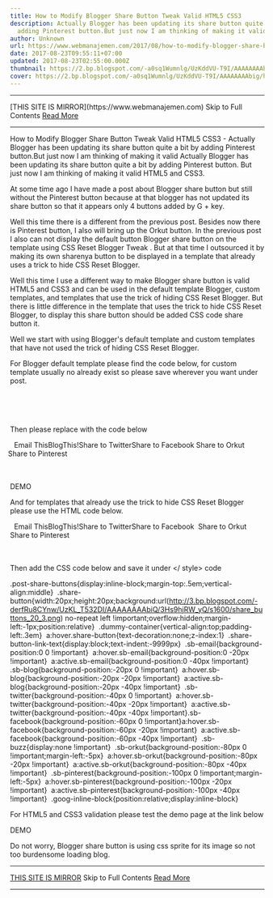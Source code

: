 ```yaml
---
title: How to Modify Blogger Share Button Tweak Valid HTML5 CSS3
description: Actually Blogger has been updating its share button quite a bit by
  adding Pinterest button.But just now I am thinking of making it valid
author: Unknown
url: https://www.webmanajemen.com/2017/08/how-to-modify-blogger-share-button.html
date: 2017-08-23T09:55:11+07:00
updated: 2017-08-23T02:55:00.000Z
thumbnail: https://2.bp.blogspot.com/-a0sq1Wumnlg/UzKddVU-T9I/AAAAAAAAbig/hsq3W86sRMM/w1100/Blogger-Share-Button-Hack.png
cover: https://2.bp.blogspot.com/-a0sq1Wumnlg/UzKddVU-T9I/AAAAAAAAbig/hsq3W86sRMM/w1100/Blogger-Share-Button-Hack.png
---
```


<hr/> [THIS SITE IS MIRROR](https://www.webmanajemen.com) Skip to Full Contents <a href="https://www.webmanajemen.com/2017/08/how-to-modify-blogger-share-button.html" rel="follow" class="button" id="read-more">Read More</a> <hr/> How to Modify Blogger Share Button Tweak Valid HTML5 CSS3 - Actually Blogger has been updating its share button quite a bit by adding Pinterest button.But just now I am thinking of making it valid Actually Blogger has been updating its share button quite a bit by adding Pinterest button. But just now I am thinking of making it valid HTML5 and CSS3.



 At some time ago I have made a post about Blogger share button but still without the Pinterest button because at that blogger has not updated its share button so that it appears only 4 buttons added by G + key.


Well this time there is a different from the previous post. Besides now there is Pinterest button, I also will bring up the Orkut button. In the previous post I also can not display the default button Blogger share button on the template using CSS Reset Blogger Tweak . But at that time I outsourced it by making its own sharenya button to be displayed in a template that already uses a trick to hide CSS Reset Blogger.


Well this time I use a different way to make Blogger share button is valid HTML5 and CSS3 and can be used in the default template Blogger, custom templates, and templates that use the trick of hiding CSS Reset Blogger. But there is little difference in the template that uses the trick to hide CSS Reset Blogger, to display this share button should be added CSS code share button it.


Well we start with using Blogger's default template and custom templates that have not used the trick of hiding CSS Reset Blogger.


For Blogger default template please find the code below, for custom template usually no already exist so please save wherever you want under post.


<!-- share buttons --> 
<div class='post-share-buttons goog-inline-block'> 
<b:if cond='data:post.sharePostUrl'> 
<b:include data='post' name='shareButtons'/> 
</b:if> 
</div> 


Then please replace with the code below


<div class='post-share-buttons goog-inline-block'> 
<a class='goog-inline-block share-button sb-email' expr:href='&quot;http://www.blogger.com/share-post.g?blogID=&quot; + data:blog.blogId + &quot;&amp;amp;postID=&quot;+ data:post.id + &quot;&amp;amp;target=email&quot;' target='_blank' title='Email This'><span class='share-button-link-text'>Email This</span></a><a class='goog-inline-block share-button sb-blog' expr:href='&quot;http://www.blogger.com/share-post.g?blogID=&quot; + data:blog.blogId + &quot;&amp;amp;postID=&quot;+ data:post.id + &quot;&amp;amp;target=blog&quot;' onclick='window.open(this.href, "_blank", "height=270,width=475"); return false;' target='_blank' title='BlogThis!'><span class='share-button-link-text'>BlogThis!</span></a><a class='goog-inline-block share-button sb-twitter' expr:href='&quot;http://www.blogger.com/share-post.g?blogID=&quot; + data:blog.blogId + &quot;&amp;amp;postID=&quot;+ data:post.id + &quot;&amp;amp;target=twitter&quot;' target='_blank' title='Share to Twitter'><span class='share-button-link-text'>Share to Twitter</span></a><a class='goog-inline-block share-button sb-facebook' expr:href='&quot;http://www.blogger.com/share-post.g?blogID=&quot; + data:blog.blogId + &quot;&amp;amp;postID=&quot;+ data:post.id + &quot;&amp;amp;target=facebook&quot;' onclick='window.open(this.href, "_blank", "height=430,width=640"); return false;' target='_blank' title='Share to Facebook'><span class='share-button-link-text'>Share to Facebook</span></a> 
<a class='goog-inline-block share-button sb-orkut' expr:href='&quot;http://www.blogger.com/share-post.g?blogID=&quot; + data:blog.blogId + &quot;&amp;amp;postID=&quot;+ data:post.id + &quot;&amp;amp;target=orkut&quot;' target='_blank' title='Share to Orkut' style='margin-left:-4px'><span class='share-button-link-text'>Share to Orkut</span></a> 
<a class='goog-inline-block share-button sb-pinterest' expr:href='&quot;http://www.blogger.com/share-post.g?blogID=&quot; + data:blog.blogId + &quot;&amp;amp;postID=&quot;+ data:post.id + &quot;&amp;amp;target=pinterest&quot;' target='_blank' title='Share to Pinterest' style='margin-left:-4px'><span class='share-button-link-text'>Share to Pinterest</span></a><div class='goog-inline-block dummy-container'><div class='g-plusone' data-size='medium'></div></div> 
</div> 


DEMO


And for templates that already use the trick to hide CSS Reset Blogger please use the HTML code below.


<div class='post-share-buttons goog-inline-block'> 
<a class='goog-inline-block share-button sb-email' expr:href='&quot;http://www.blogger.com/share-post.g?blogID=&quot; + data:blog.blogId + &quot;&amp;amp;postID=&quot;+ data:post.id + &quot;&amp;amp;target=email&quot;' target='_blank' title='Email This'><span class='share-button-link-text'>Email This</span></a><a class='goog-inline-block share-button sb-blog' expr:href='&quot;http://www.blogger.com/share-post.g?blogID=&quot; + data:blog.blogId + &quot;&amp;amp;postID=&quot;+ data:post.id + &quot;&amp;amp;target=blog&quot;' onclick='window.open(this.href, "_blank", "height=270,width=475"); return false;' target='_blank' title='BlogThis!'><span class='share-button-link-text'>BlogThis!</span></a><a class='goog-inline-block share-button sb-twitter' expr:href='&quot;http://www.blogger.com/share-post.g?blogID=&quot; + data:blog.blogId + &quot;&amp;amp;postID=&quot;+ data:post.id + &quot;&amp;amp;target=twitter&quot;' target='_blank' title='Share to Twitter'><span class='share-button-link-text'>Share to Twitter</span></a><a class='goog-inline-block share-button sb-facebook' expr:href='&quot;http://www.blogger.com/share-post.g?blogID=&quot; + data:blog.blogId + &quot;&amp;amp;postID=&quot;+ data:post.id + &quot;&amp;amp;target=facebook&quot;' onclick='window.open(this.href, "_blank", "height=430,width=640"); return false;' target='_blank' title='Share to Facebook'><span class='share-button-link-text'>Share to Facebook</span></a> 
<a class='goog-inline-block share-button sb-orkut' expr:href='&quot;http://www.blogger.com/share-post.g?blogID=&quot; + data:blog.blogId + &quot;&amp;amp;postID=&quot;+ data:post.id + &quot;&amp;amp;target=orkut&quot;' target='_blank' title='Share to Orkut'><span class='share-button-link-text'>Share to Orkut</span></a> 
<a class='goog-inline-block share-button sb-pinterest' expr:href='&quot;http://www.blogger.com/share-post.g?blogID=&quot; + data:blog.blogId + &quot;&amp;amp;postID=&quot;+ data:post.id + &quot;&amp;amp;target=pinterest&quot;' target='_blank' title='Share to Pinterest'><span class='share-button-link-text'>Share to Pinterest</span></a><div class='goog-inline-block dummy-container'><div class='g-plusone' data-size='medium'></div></div> 
</div> 


Then add the CSS code below and save it under </ style> code


.post-share-buttons{display:inline-block;margin-top:.5em;vertical-align:middle} 
.share-button{width:20px;height:20px;background:url(http://3.bp.blogspot.com/-derfRu8CYnw/UzKL_T532DI/AAAAAAAAbiQ/3Hs9hjRW_yQ/s1600/share_buttons_20_3.png) no-repeat left !important;overflow:hidden;margin-left:-1px;position:relative} 
.dummy-container{vertical-align:top;padding-left:.3em} 
a:hover.share-button{text-decoration:none;z-index:1} 
.share-button-link-text{display:block;text-indent:-9999px} 
.sb-email{background-position:0 0 !important} 
a:hover.sb-email{background-position:0 -20px !important} 
a:active.sb-email{background-position:0 -40px !important} 
.sb-blog{background-position:-20px 0 !important} 
a:hover.sb-blog{background-position:-20px -20px !important} 
a:active.sb-blog{background-position:-20px -40px !important} 
.sb-twitter{background-position:-40px 0 !important} 
a:hover.sb-twitter{background-position:-40px -20px !important} 
a:active.sb-twitter{background-position:-40px -40px !important}.sb-facebook{background-position:-60px 0 !important}a:hover.sb-facebook{background-position:-60px -20px !important} 
a:active.sb-facebook{background-position:-60px -40px !important} 
.sb-buzz{display:none !important} 
.sb-orkut{background-position:-80px 0 !important;margin-left:-5px} 
a:hover.sb-orkut{background-position:-80px -20px !important} 
a:active.sb-orkut{background-position:-80px -40px !important} 
.sb-pinterest{background-position:-100px 0 !important;margin-left:-5px} 
a:hover.sb-pinterest{background-position:-100px -20px !important} 
a:active.sb-pinterest{background-position:-100px -40px !important} 
.goog-inline-block{position:relative;display:inline-block} 


For HTML5 and CSS3 validation please test the demo page at the link below


DEMO


Do not worry, Blogger share button is using css sprite for its image so not too burdensome loading blog. <hr/> [THIS SITE IS MIRROR](https://www.webmanajemen.com) Skip to Full Contents <a href="https://www.webmanajemen.com/2017/08/how-to-modify-blogger-share-button.html" rel="follow" class="button" id="read-more">Read More</a> <hr/>